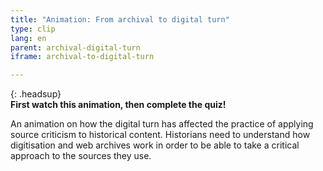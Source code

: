 ```yaml
---
title: "Animation: From archival to digital turn"
type: clip
lang: en
parent: archival-digital-turn
iframe: archival-to-digital-turn

---
```


{: .headsup}                            
**First watch this animation, then complete the quiz!**

An animation on how the digital turn has affected the practice of applying source criticism to historical content. Historians need to understand how digitisation and web archives work in order to be able to take a critical approach to the sources they use.


<!-- more -->
